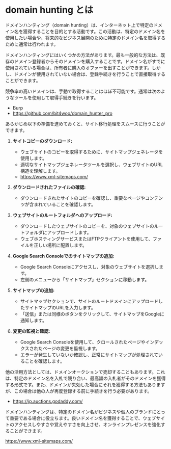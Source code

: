 # domain hunting とは

ドメインハンティング（domain hunting）は、インターネット上で特定のドメイン名を獲得することを目的とする活動です。この活動は、特定のドメイン名を使用したい場合や、将来的なビジネス展開のために特定のドメイン名を取得するために通常は行われます。

ドメインハンティングにはいくつかの方法があります。最も一般的な方法は、既存のドメイン登録者からそのドメインを購入することです。ドメイン名がすでに使用されている場合は、所有者に購入のオファーを出すことができます。しかし、ドメインが使用されていない場合は、登録手続きを行うことで直接取得することができます。

競争率の高いドメインは、手動で取得することはほぼ不可能です。通常は次のようなツールを使用して取得手続きを行います。

- Burp
- https://github.com/bit4woo/domain_hunter_pro

あらかじめ以下の準備を進めておくと、サイト移行処理をスムースに行うことができます。

1. **サイトコピーのダウンロード:**
   - ウェブサイトのコピーを取得するために、サイトマップジェネレータを使用します。
   - 適切なサイトマップジェネレータツールを選択し、ウェブサイトのURL構造を理解します。
   - https://www.xml-sitemaps.com/

2. **ダウンロードされたファイルの確認:**
   - ダウンロードされたサイトのコピーを確認し、重要なページやコンテンツが含まれていることを確認します。

3. **ウェブサイトのルートフォルダへのアップロード:**
   - ダウンロードしたウェブサイトのコピーを、対象のウェブサイトのルートフォルダにアップロードします。
   - ウェブホスティングサービスまたはFTPクライアントを使用して、ファイルを正しい場所に配置します。

4. **Google Search Consoleでのサイトマップの追加:**
   - Google Search Consoleにアクセスし、対象のウェブサイトを選択します。
   - 左側のメニューから「サイトマップ」セクションに移動します。

5. **サイトマップの追加:**
   - サイトマップセクションで、サイトのルートドメインにアップロードしたサイトマップのURLを入力します。
   - 「送信」または同様のボタンをクリックして、サイトマップをGoogleに通知します。

6. **変更の監視と確認:**
   - Google Search Consoleを使用して、クロールされたページやインデックスされたページの変更を監視します。
   - エラーが発生していないか確認し、正常にサイトマップが処理されていることを確認します。


他の活用方法としては、ドメインオークションで売却することもあります。これは、特定のドメイン名を入札で競り合い、最高額の入札者がそのドメインを獲得する形式です。また、ドメインが失効した場合にそれを獲得する方法もありますが、この場合は他の人が再度登録する前に手続きを行う必要があります。

- https://jp.auctions.godaddy.com/

ドメインハンティングは、特定のドメイン名がビジネスや個人のブランドにとって重要である場合に役立ちます。良いドメイン名を獲得することで、ウェブサイトのアクセスしやすさや覚えやすさを向上させ、オンラインプレゼンスを強化することができます。


https://www.xml-sitemaps.com/
